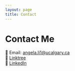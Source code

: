 ```yaml
---
layout: page
title: Contact
---
```


# Contact Me

📧 Email: [angela.li1@ucalgary.ca](mailto:angela.li1@ucalgary.ca)  
🔗 [Linktree](https://linktr.ee/firekeepur)  
💼 [LinkedIn](https://www.linkedin.com/in/angela-li-520520/)
